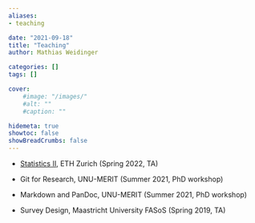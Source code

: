 ```yaml
---
aliases:
- teaching

date: "2021-09-18"
title: "Teaching"
author: Mathias Weidinger

categories: []
tags: []

cover:
    #image: "/images/"
    #alt: ""
    #caption: ""

hidemeta: true
showtoc: false
showBreadCrumbs: false
---
```


- [Statistics II](http://www.vvz.ethz.ch/Vorlesungsverzeichnis/lerneinheit.view?semkez=2021S&ansicht=KATALOGDATEN&lerneinheitId=148880&lang=en), ETH Zurich (Spring 2022, TA)

- Git for Research, UNU-MERIT (Summer 2021, PhD workshop)

- Markdown and PanDoc, UNU-MERIT (Summer 2021, PhD workshop)

- Survey Design, Maastricht University FASoS (Spring 2019, TA)